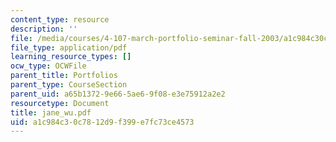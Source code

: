 ```yaml
---
content_type: resource
description: ''
file: /media/courses/4-107-march-portfolio-seminar-fall-2003/a1c984c30c7812d9f399e7fc73ce4573_jane_wu.pdf
file_type: application/pdf
learning_resource_types: []
ocw_type: OCWFile
parent_title: Portfolios
parent_type: CourseSection
parent_uid: a65b1372-9e66-5ae6-9f08-e3e75912a2e2
resourcetype: Document
title: jane_wu.pdf
uid: a1c984c3-0c78-12d9-f399-e7fc73ce4573
---
```

